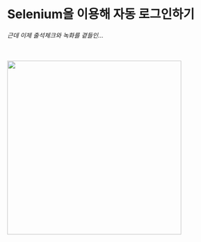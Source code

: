 # Selenium을 이용해 자동 로그인하기
###### 근데 이제 출석체크와 녹화를 곁들인...


<br/>
<img width="400" src="https://user-images.githubusercontent.com/70438098/149139012-405adc4f-86e5-47c5-9c4e-ed5554f1b683.gif">
